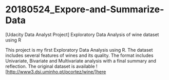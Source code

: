 # 20180524_Expore-and-Summarize-Data
[Udacity Data Analyst Project] Exploratory Data Analysis of wine dataset using R

This project is my first Exploratory Data Analysis using R. The dataset includes several features of wines and its quality. The format includes Univariate, Bivariate and Multivariate analysis with a final summary and reflection. The original dataset is available ![http://www3.dsi.uminho.pt/pcortez/wine/]here
